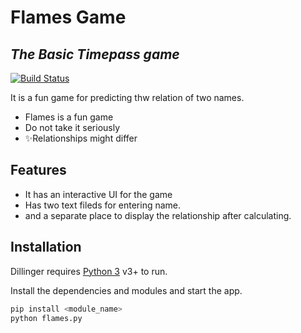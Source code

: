 # Flames Game
## _The Basic Timepass game_

[![Build Status](https://travis-ci.org/joemccann/dillinger.svg?branch=master)](https://travis-ci.org/joemccann/dillinger)

It is a fun game for predicting thw relation of two names.

- Flames is a fun game
- Do not take it seriously
- ✨Relationships might differ

## Features

- It has an interactive UI for the game
- Has two text fileds for entering name.
- and a separate place to display the relationship after calculating.

## Installation

Dillinger requires [Python 3](https://python.org/) v3+ to run.

Install the dependencies and modules and start the app.

```sh
pip install <module_name>
python flames.py
```
